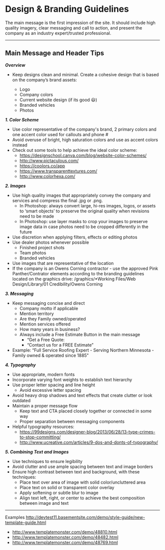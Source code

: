 # Design & Branding Guidelines

The main message is the first impression of the site. It should include high quality imagery, clear messaging and call to action, and present the company as an industry expert/trusted professional.


----------
## Main Message and Header Tips

***Overview***
- Keep designs clean and minimal. Create a cohesive design that is based on the company’s brand assets:

  - Logo
  - Company colors
  - Current website design (if its good 😃)
  - Branded vehicles
  - Photos

***1. Color Scheme***
  - Use color representative of the company's brand, 2 primary colors and one accent color used for callouts and phone #
  - Avoid overuse of bright, high saturation colors and use as accent colors instead
  - Check out some tools to help achieve the ideal color scheme:
    - https://designschool.canva.com/blog/website-color-schemes/
    - http://www.pictaculous.com/
    - https://coolors.co/app
    - https://www.transparenttextures.com/
    - http://www.colorhexa.com/

***2. Images***
  - Use high quality images that appropriately convey the company and services and compress the final .jpg or .png.
    - In Photoshop: always convert large, hi-res images, logos, or assets to ‘smart objects’ to preserve the original quality when revisions need to be made
    - In Photoshop: use layer masks to crop your images to preserve image data in case photos need to be cropped differently in the future
  - Use discretion when applying filters, effects or editing photos
  - Use dealer photos whenever possible
    - Finished project shots
    - Team photos
    - Branded vehicles 
  - Use images that are representative of the location
  - If the company is an Owens Corning contractor - use the approved Pink Panther/Contrator elements according to the branding guidelines located on the graphics drive:
    /graphics/*Working Files/Web Design/Library/01 Credibility/Owens Corning


***3. Messaging***
  - Keep messaging concise and direct 
    - Company motto if applicable
    - Mention territory
    - Are they Family owned/operated
    - Mention services offered
    - How many years in business?
    - Always include a Free Estimate Button in the main message
      - “Get a Free Quote:
      - “Contact us for a FREE Estimate”
  - Example:
      “Full Service Roofing Expert - Serving Northern Minnesota - Family owned & operated since 1885"


***4. Typography***
  - Use appropriate, modern fonts
  - Incorporate varying font weights to establish text hierarchy
  - Use proper letter spacing and line height
    - Avoid excessive letter spacing
  - Avoid heavy drop shadows and text effects that create clutter or look outdated
  - Maintain a proper message flow
    - Keep text and CTA placed closely together or connected in some way
    - Proper separation between messaging components
  - Helpful typography resources:
    - https://99designs.com/designer-blog/2013/06/28/13-type-crimes-to-stop-committing/
    - http://www.ucreative.com/articles/9-dos-and-donts-of-typography/


***5. Combining Text and Images***
  - Use techniques to ensure legibility
  - Avoid clutter and use ample spacing between text and image borders
  - Ensure high contrast between text and background, with these techniques:
      - Place text over area of image with solid color/uncluttered area
      - Place text on solid or transparent color overlay
      - Apply softening or subtle blur to image
      - Align text left, right, or center to achieve the best composition between image and text


----------

Examples
http://devtest11.basementsite.com/demo/style-guide/new-template-guide.html

- http://www.templatemonster.com/demo/48810.html
- http://www.templatemonster.com/demo/48482.html
- http://www.templatemonster.com/demo/48769.html
